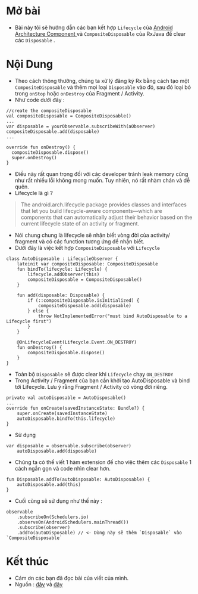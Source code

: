 # **Mở bài**
- Bài này tôi sẽ hướng dẫn các bạn kết hợp `Lifecycle` của [Android Architecture Component ](https://developer.android.com/topic/libraries/architecture/lifecycle) và `CompositeDisposable` của RxJava để clear các `Disposable` .
# **Nội Dung**
- Theo cách thông thường, chúng ta xử lý đăng ký Rx bằng cách tạo một `CompositeDisposable` và thêm mọi loại `Disposable` vào đó, sau đó loại bỏ trong `onStop` hoặc `onDestroy` của Fragment / Activity.
- Như code dưới đây : 
```
//create the compositeDisposable
val compositeDisposable = CompositeDisposable()
...
var disposable = yourObservable.subscribeWith(aObserver)
compositeDisposable.add(disposable)
...

override fun onDestroy() {
  compositeDisposable.dispose()
  super.onDestroy()
}
```
- Điều này rất quan trọng đối với các developer tránh leak memory cũng như rất nhiều lỗi không mong muốn. Tuy nhiên, nó rất nhàm chán và dễ quên.
- Lifecycle là gì ?
> The android.arch.lifecycle package provides classes and interfaces that let you build lifecycle-aware components—which are components that can automatically adjust their behavior based on the current lifecycle state of an activity or fragment.
- Nói chung chung là lifecycle sẽ nhận biết vòng đời của activity/ fragment và có các function tương ứng để nhận biết.
- Dưới đây là việc kết hợp `CompositeDisposable` với `Lifecycle`
```
class AutoDisposable : LifecycleObserver {
    lateinit var compositeDisposable: CompositeDisposable
    fun bindTo(lifecycle: Lifecycle) {
        lifecycle.addObserver(this)
        compositeDisposable = CompositeDisposable()
    }

    fun add(disposable: Disposable) {
        if (::compositeDisposable.isInitialized) {
            compositeDisposable.add(disposable)
        } else {
            throw NotImplementedError("must bind AutoDisposable to a Lifecycle first")
        }
    }

    @OnLifecycleEvent(Lifecycle.Event.ON_DESTROY)
    fun onDestroy() {
        compositeDisposable.dispose()
    }
} 
```
-  Toàn bộ `Disposable` sẽ được clear khi `Lifecycle` chạy  `ON_DESTROY`
-  Trong Activity / Fragment của bạn  cần khởi tạo AutoDisposable và bind tới Lifecycle. Lưu ý rằng Fragment / Activity có vòng đời riêng.
```
private val autoDisposable = AutoDisposable()
...
override fun onCreate(savedInstanceState: Bundle?) {
    super.onCreate(savedInstanceState)
    autoDisposable.bindTo(this.lifecycle)
}
```
- Sử dụng 
```
var disposable = observable.subscribe(observer) 
    autoDisposable.add(disposable)
```
- Chúng ta có thể viết 1 hàm extension để cho việc thêm các `Disposable` 1 cách ngắn gọn và code nhìn clear hơn.
```
fun Disposable.addTo(autoDisposable: AutoDisposable) {
    autoDisposable.add(this)
}
```
- Cuối cùng sẽ sử dụng như thế này :
```
observable
    .subscribeOn(Schedulers.io)
    .observeOn(AndroidSchedulers.mainThread())
    .subscribe(observer)
    .addTo(autoDisposable) // <- Dòng này sẽ thêm `Disposable` vào `CompositeDisposable` 
```
# **Kết thúc**
- Cám ơn các bạn đã đọc bài của viết của mình.
- Nguồn : [đây](https://medium.com/mindorks/autodisposable-for-rxjava-with-lifecycle-architecture-component-23dfcfa83a2) và [đây](https://developer.android.com/reference/android/arch/lifecycle/Lifecycle)